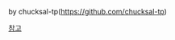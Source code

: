 by chucksal-tp(https://github.com/chucksal-tp)

[참고](https://github.com/AjenaEYo/ICTP_watchdog/blob/main/install_guild/ICTP_watchdog-%EC%85%8B%ED%8C%85%20%EB%B0%A9%EB%B2%95.txt)
